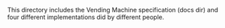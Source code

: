 This directory includes the Vending Machine specification (docs dir) and four different implementations did by different people.

 
 
